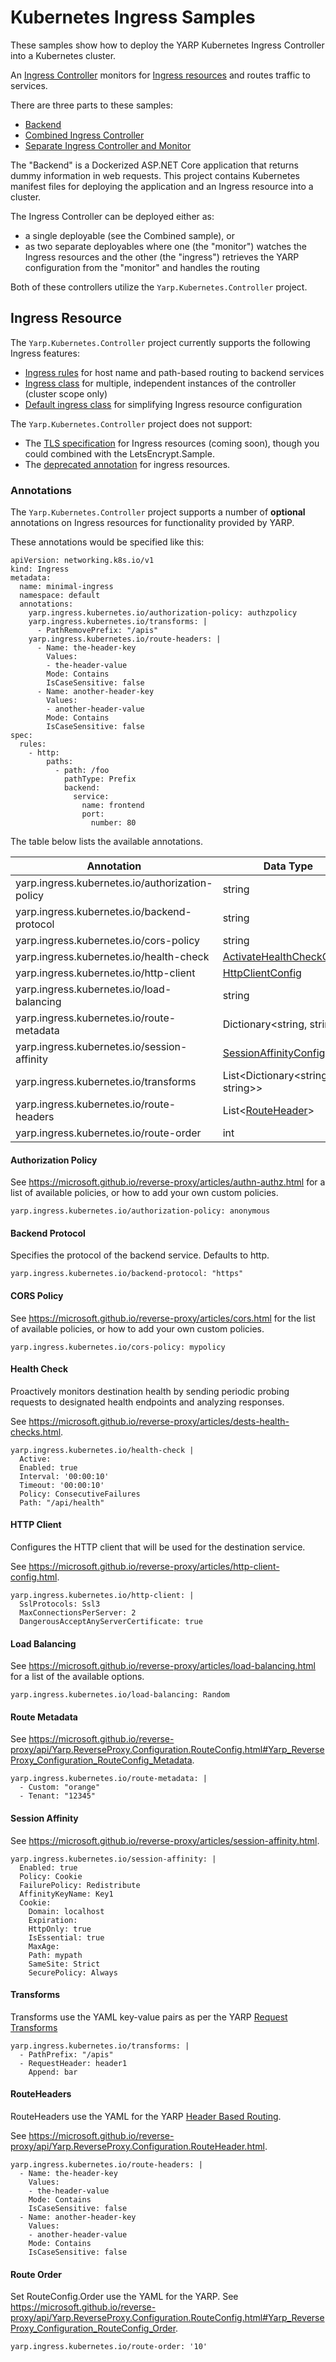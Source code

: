 # Kubernetes Ingress Samples

These samples show how to deploy the YARP Kubernetes Ingress Controller into a Kubernetes cluster.

An [Ingress Controller](https://kubernetes.io/docs/concepts/services-networking/ingress-controllers/) monitors for [Ingress resources](https://kubernetes.io/docs/concepts/services-networking/ingress/) and routes traffic to services.

There are three parts to these samples:
- [Backend](./backend/README.md)
- [Combined Ingress Controller](./Combined/README.md)
- [Separate Ingress Controller and Monitor](./Ingress/README.md)

The "Backend" is a Dockerized ASP.NET Core application that returns dummy information in web requests. This project contains Kubernetes manifest files for deploying the application and an Ingress resource into a cluster.

The Ingress Controller can be deployed either as:
- a single deployable (see the Combined sample), or
- as two separate deployables where one (the "monitor") watches the Ingress resources and the other (the "ingress") retrieves the YARP configuration from the "monitor" and handles the routing

Both of these controllers utilize the `Yarp.Kubernetes.Controller` project.

## Ingress Resource

The `Yarp.Kubernetes.Controller` project currently supports the following Ingress features:

- [Ingress rules](https://kubernetes.io/docs/concepts/services-networking/ingress/#ingress-rules) for host name and path-based routing to backend services
- [Ingress class](https://kubernetes.io/docs/concepts/services-networking/ingress/#ingress-class) for multiple, independent instances of the controller (cluster scope only)
- [Default ingress class](https://kubernetes.io/docs/concepts/services-networking/ingress/#default-ingress-class) for simplifying Ingress resource configuration

The `Yarp.Kubernetes.Controller` project does not support:
- The [TLS specification](https://kubernetes.io/docs/concepts/services-networking/ingress/#tls) for Ingress resources (coming soon), though you could combined with the LetsEncrypt.Sample.
- The [deprecated annotation](https://kubernetes.io/docs/concepts/services-networking/ingress/#deprecated-annotation) for ingress resources.

### Annotations

The `Yarp.Kubernetes.Controller` project supports a number of **optional** annotations on Ingress resources for functionality provided by YARP.

These annotations would be specified like this:
```
apiVersion: networking.k8s.io/v1
kind: Ingress
metadata:
  name: minimal-ingress
  namespace: default
  annotations:
    yarp.ingress.kubernetes.io/authorization-policy: authzpolicy
    yarp.ingress.kubernetes.io/transforms: |
      - PathRemovePrefix: "/apis"
    yarp.ingress.kubernetes.io/route-headers: |
      - Name: the-header-key
        Values: 
        - the-header-value
        Mode: Contains
        IsCaseSensitive: false
      - Name: another-header-key
        Values: 
        - another-header-value
        Mode: Contains
        IsCaseSensitive: false
spec:
  rules:
    - http:
        paths:
          - path: /foo
            pathType: Prefix
            backend:
              service:
                name: frontend
                port:
                  number: 80
```

The table below lists the available annotations.

|Annotation|Data Type|
|---|---|
|yarp.ingress.kubernetes.io/authorization-policy|string|
|yarp.ingress.kubernetes.io/backend-protocol|string|
|yarp.ingress.kubernetes.io/cors-policy|string|
|yarp.ingress.kubernetes.io/health-check|[ActivateHealthCheckConfig](https://microsoft.github.io/reverse-proxy/api/Yarp.ReverseProxy.Configuration.ActiveHealthCheckConfig.html)|
|yarp.ingress.kubernetes.io/http-client|[HttpClientConfig](https://microsoft.github.io/reverse-proxy/api/Yarp.ReverseProxy.Configuration.HttpClientConfig.html)|
|yarp.ingress.kubernetes.io/load-balancing|string|
|yarp.ingress.kubernetes.io/route-metadata|Dictionary<string, string>|
|yarp.ingress.kubernetes.io/session-affinity|[SessionAffinityConfig](https://microsoft.github.io/reverse-proxy/api/Yarp.ReverseProxy.Configuration.SessionAffinityConfig.html)|
|yarp.ingress.kubernetes.io/transforms|List<Dictionary<string, string>>|
|yarp.ingress.kubernetes.io/route-headers|List<[RouteHeader](https://microsoft.github.io/reverse-proxy/api/Yarp.ReverseProxy.Configuration.RouteHeader.html)>|
|yarp.ingress.kubernetes.io/route-order|int|

#### Authorization Policy

See https://microsoft.github.io/reverse-proxy/articles/authn-authz.html for a list of available policies, or how to add your own custom policies.

`yarp.ingress.kubernetes.io/authorization-policy: anonymous`

#### Backend Protocol

Specifies the protocol of the backend service. Defaults to http.

`yarp.ingress.kubernetes.io/backend-protocol: "https"`

#### CORS Policy

See https://microsoft.github.io/reverse-proxy/articles/cors.html for the list of available policies, or how to add your own custom policies.

`yarp.ingress.kubernetes.io/cors-policy: mypolicy`

#### Health Check

Proactively monitors destination health by sending periodic probing requests to designated health endpoints and analyzing responses.

See https://microsoft.github.io/reverse-proxy/articles/dests-health-checks.html.

```
yarp.ingress.kubernetes.io/health-check |
  Active:
  Enabled: true
  Interval: '00:00:10'
  Timeout: '00:00:10'
  Policy: ConsecutiveFailures
  Path: "/api/health"
```

#### HTTP Client

Configures the HTTP client that will be used for the destination service.

See https://microsoft.github.io/reverse-proxy/articles/http-client-config.html.

```
yarp.ingress.kubernetes.io/http-client: |
  SslProtocols: Ssl3
  MaxConnectionsPerServer: 2
  DangerousAcceptAnyServerCertificate: true
```

#### Load Balancing

See https://microsoft.github.io/reverse-proxy/articles/load-balancing.html for a list of the available options.

`yarp.ingress.kubernetes.io/load-balancing: Random`

#### Route Metadata

See https://microsoft.github.io/reverse-proxy/api/Yarp.ReverseProxy.Configuration.RouteConfig.html#Yarp_ReverseProxy_Configuration_RouteConfig_Metadata.

```
yarp.ingress.kubernetes.io/route-metadata: |
  - Custom: "orange"
  - Tenant: "12345"
```

#### Session Affinity

See https://microsoft.github.io/reverse-proxy/articles/session-affinity.html.

```
yarp.ingress.kubernetes.io/session-affinity: |
  Enabled: true
  Policy: Cookie
  FailurePolicy: Redistribute
  AffinityKeyName: Key1
  Cookie:
    Domain: localhost
    Expiration:
    HttpOnly: true
    IsEssential: true
    MaxAge:
    Path: mypath
    SameSite: Strict
    SecurePolicy: Always
```

#### Transforms

Transforms use the YAML key-value pairs as per the YARP [Request Transforms](https://microsoft.github.io/reverse-proxy/articles/transforms.html#request-transforms)

```
yarp.ingress.kubernetes.io/transforms: |
  - PathPrefix: "/apis"
  - RequestHeader: header1
    Append: bar
```

#### RouteHeaders

RouteHeaders use the YAML for the YARP [Header Based Routing](https://microsoft.github.io/reverse-proxy/articles/header-routing.html).

See https://microsoft.github.io/reverse-proxy/api/Yarp.ReverseProxy.Configuration.RouteHeader.html.

```
yarp.ingress.kubernetes.io/route-headers: |
  - Name: the-header-key
    Values: 
    - the-header-value
    Mode: Contains
    IsCaseSensitive: false
  - Name: another-header-key
    Values: 
    - another-header-value
    Mode: Contains
    IsCaseSensitive: false
```

#### Route Order

Set RouteConfig.Order use the YAML for the YARP.
See https://microsoft.github.io/reverse-proxy/api/Yarp.ReverseProxy.Configuration.RouteConfig.html#Yarp_ReverseProxy_Configuration_RouteConfig_Order.

```
yarp.ingress.kubernetes.io/route-order: '10'
```
